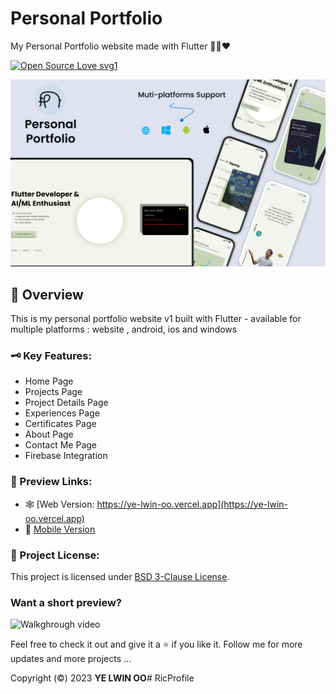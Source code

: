 # Personal Portfolio

My Personal Portfolio website made with Flutter 🍃🍒❤️

[![Open Source Love svg1](https://badges.frapsoft.com/os/v3/open-source.svg?v=103)](#)


![Project Thumbnail](assets/images/thumbnails/portfolio_thumbnail.png)

## 📑 Overview

This is my personal portfolio website v1 built with Flutter - available for multiple platforms : website , android, ios and windows


### 🗝️ Key Features: 
- Home Page
- Projects Page
- Project Details Page
- Experiences Page
- Certificates Page
- About Page
- Contact Me Page
- Firebase Integration

### 🔗 Preview Links:

- 🕸️ [Web Version: https://ye-lwin-oo.vercel.app](https://ye-lwin-oo.vercel.app)
- 📱 [Mobile Version](http://u.pc.cd/oJ17)

### 🪪 Project License:
This project is licensed under [BSD 3-Clause License](LICENSE).

### Want a short preview?

![Walkghrough video](assets/images/thumbnails/portfolio_peek.gif)


Feel free to check it out and give it a ⭐ if you like it. 
Follow me for more updates and more projects ...

Copyright (©️) 2023 __YE LWIN OO__# RicProfile
